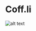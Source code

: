 # Coff.li
![alt text](https://media.discordapp.net/attachments/860064613164908567/1077291608128622592/Untitled-1.png "Coff.li Logo")
